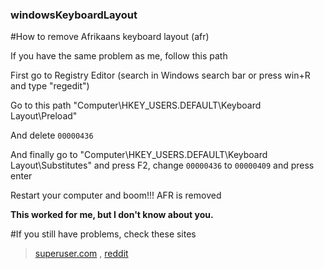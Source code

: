 ### windowsKeyboardLayout
#How to remove Afrikaans keyboard layout (afr)

If you have the same problem as me, follow this path

First go to Registry Editor (search in Windows search bar or press win+R and type "regedit")

Go to this path "Computer\HKEY_USERS\.DEFAULT\Keyboard Layout\Preload"

And delete `00000436`

And finally go to "Computer\HKEY_USERS\.DEFAULT\Keyboard Layout\Substitutes" and press F2, change `00000436` to `00000409` and press enter

Restart your computer and boom!!! AFR is removed

**This worked for me, but I don't know about you.**

#If you still have problems, check these sites

>[superuser.com](https://superuser.com/questions/1846837/why-is-afrikaans-keyboard-randomly-installed-on-windows-11)
>,
>[reddit](https://www.reddit.com/r/techsupport/comments/1bsbosk/afrikaans_keyboard_keep_appearing_and_i_cant/)
